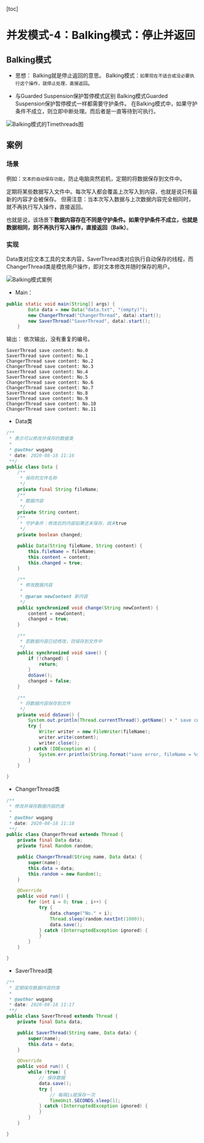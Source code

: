 [toc]
# 并发模式-4：Balking模式：停止并返回

## Balking模式
- 思想：
Balking就是停止返回的意思。
Balking模式：`如果现在不适合或没必要执行这个操作，就停止处理，直接返回`。

- 与Guarded Suspension保护暂停模式区别
Balking模式Guarded Suspension保护暂停模式一样都需要守护条件。
在Balking模式中，如果守护条件不成立，则立即中断处理。而后者是一直等待到可执行。

![Balking模式的Timethreads图](https://cdn.jsdelivr.net/gh/bubblewu/cdn/images/concurrent/balking-timethreads.png)

## 案例
### 场景
例如：`文本的自动保存功能`，防止电脑突然宕机，定期的将数据保存到文件中。

定期将某些数据写入文件中。每次写入都会覆盖上次写入到内容，也就是说只有最新的内容才会被保存。
但需注意：当本次写入数据与上次数据内容完全相同时，就不再执行写入操作，直接返回。

也就是说，该场景下**数据内容存在不同是守护条件。如果守护条件不成立，也就是数据相同，则不再执行写入操作，直接返回（Balk）**。

### 实现
Data类对应文本工具的文本内容，SaverThread类对应执行自动保存的线程，而ChangerThread类是模仿用户操作，即对文本修改并随时保存的用户。

![Balking模式案例](https://cdn.jsdelivr.net/gh/bubblewu/cdn/images/concurrent/balking.png)

- Main：
```java
public static void main(String[] args) {
        Data data = new Data("data.txt", "(empty)");
        new ChangerThread("ChangerThread", data).start();
        new SaverThread("SaverThread", data).start();
    }
```
输出：
依次输出，没有重复的编号。
```
SaverThread save content: No.0
SaverThread save content: No.1
ChangerThread save content: No.2
ChangerThread save content: No.3
SaverThread save content: No.4
SaverThread save content: No.5
ChangerThread save content: No.6
ChangerThread save content: No.7
SaverThread save content: No.8
SaverThread save content: No.9
ChangerThread save content: No.10
ChangerThread save content: No.11
```

- Data类
```java
/**
 * 表示可以修改并保存的数据类
 *
 * @author wugang
 * date: 2020-08-18 11:16
 **/
public class Data {
    /**
     * 保存的文件名称
     */
    private final String fileName;
    /**
     * 数据内容
     */
    private String content;
    /**
     * 守护条件：修改后的内容如果还未保存，就未true
     */
    private boolean changed;

    public Data(String fileName, String content) {
        this.fileName = fileName;
        this.content = content;
        this.changed = true;
    }

    /**
     * 修改数据内容
     *
     * @param newContent 新内容
     */
    public synchronized void change(String newContent) {
        content = newContent;
        changed = true;
    }

    /**
     * 若数据内容已经修改，则保存到文件中
     */
    public synchronized void save() {
        if (!changed) {
            return;
        }
        doSave();
        changed = false;
    }

    /**
     * 将数据内容保存到文件
     */
    private void doSave() {
        System.out.println(Thread.currentThread().getName() + " save content: " + content);
        try {
            Writer writer = new FileWriter(fileName);
            writer.write(content);
            writer.close();
        } catch (IOException e) {
            System.err.println(String.format("save error, fileName = %s, content = %s", fileName, content) + e);
        }
    }

}
```

- ChangerThread类
```java
/**
 * 修改并保存数据内容的类
 *
 * @author wugang
 * date: 2020-08-18 11:18
 **/
public class ChangerThread extends Thread {
    private final Data data;
    private final Random random;

    public ChangerThread(String name, Data data) {
        super(name);
        this.data = data;
        this.random = new Random();
    }

    @Override
    public void run() {
        for (int i = 0; true ; i++) {
            try {
                data.change("No." + i);
                Thread.sleep(random.nextInt(1000));
                data.save();
            } catch (InterruptedException ignored) {
            }
        }
    }

}
```

- SaverThread类
```java
/**
 * 定期保存数据内容的类
 *
 * @author wugang
 * date: 2020-08-18 11:17
 **/
public class SaverThread extends Thread {
    private final Data data;

    public SaverThread(String name, Data data) {
        super(name);
        this.data = data;
    }

    @Override
    public void run() {
        while (true) {
            // 保存数据
            data.save();
            try {
                // 每隔1s就保存一次
                TimeUnit.SECONDS.sleep(1);
            } catch (InterruptedException ignored) {
            }
        }
    }

}
```
